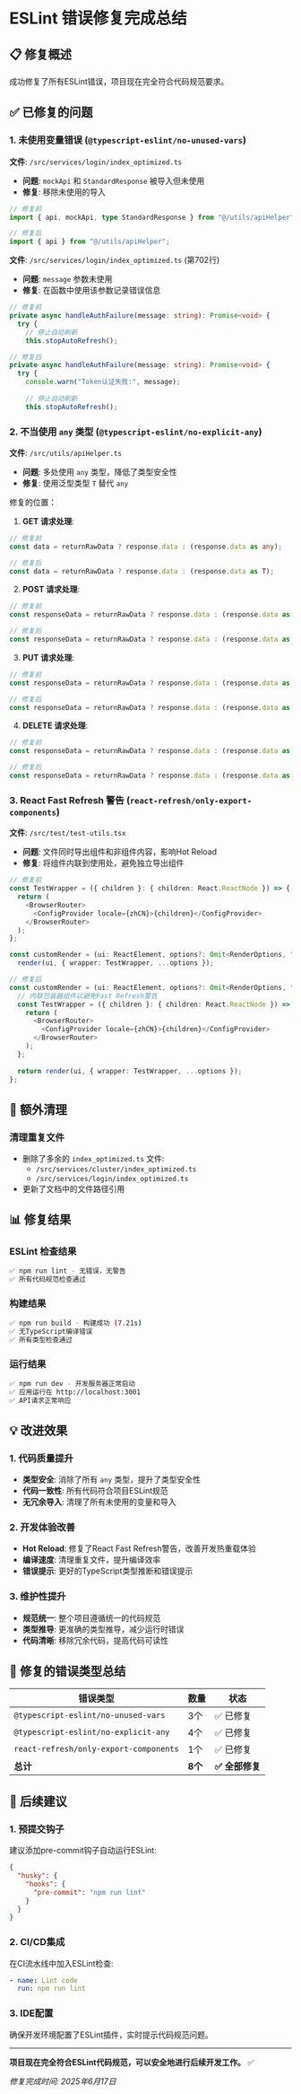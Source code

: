 # ESLint 错误修复完成总结

## 📋 修复概述

成功修复了所有ESLint错误，项目现在完全符合代码规范要求。

## ✅ 已修复的问题

### 1. 未使用变量错误 (`@typescript-eslint/no-unused-vars`)

**文件**: `/src/services/login/index_optimized.ts`
- **问题**: `mockApi` 和 `StandardResponse` 被导入但未使用
- **修复**: 移除未使用的导入
```typescript
// 修复前
import { api, mockApi, type StandardResponse } from "@/utils/apiHelper";

// 修复后  
import { api } from "@/utils/apiHelper";
```

**文件**: `/src/services/login/index_optimized.ts` (第702行)
- **问题**: `message` 参数未使用
- **修复**: 在函数中使用该参数记录错误信息
```typescript
// 修复前
private async handleAuthFailure(message: string): Promise<void> {
  try {
    // 停止自动刷新
    this.stopAutoRefresh();

// 修复后
private async handleAuthFailure(message: string): Promise<void> {
  try {
    console.warn("Token认证失败:", message);
    
    // 停止自动刷新
    this.stopAutoRefresh();
```

### 2. 不当使用 `any` 类型 (`@typescript-eslint/no-explicit-any`)

**文件**: `/src/utils/apiHelper.ts`
- **问题**: 多处使用 `any` 类型，降低了类型安全性
- **修复**: 使用泛型类型 `T` 替代 `any`

修复的位置：
1. **GET 请求处理**:
```typescript
// 修复前
const data = returnRawData ? response.data : (response.data as any);

// 修复后
const data = returnRawData ? response.data : (response.data as T);
```

2. **POST 请求处理**:
```typescript
// 修复前  
const responseData = returnRawData ? response.data : (response.data as any);

// 修复后
const responseData = returnRawData ? response.data : (response.data as T);
```

3. **PUT 请求处理**:
```typescript
// 修复前
const responseData = returnRawData ? response.data : (response.data as any);

// 修复后
const responseData = returnRawData ? response.data : (response.data as T);
```

4. **DELETE 请求处理**:
```typescript
// 修复前
const responseData = returnRawData ? response.data : (response.data as any);

// 修复后  
const responseData = returnRawData ? response.data : (response.data as T);
```

### 3. React Fast Refresh 警告 (`react-refresh/only-export-components`)

**文件**: `/src/test/test-utils.tsx`
- **问题**: 文件同时导出组件和非组件内容，影响Hot Reload
- **修复**: 将组件内联到使用处，避免独立导出组件

```typescript
// 修复前
const TestWrapper = ({ children }: { children: React.ReactNode }) => {
  return (
    <BrowserRouter>
      <ConfigProvider locale={zhCN}>{children}</ConfigProvider>
    </BrowserRouter>
  );
};

const customRender = (ui: ReactElement, options?: Omit<RenderOptions, "wrapper">) => 
  render(ui, { wrapper: TestWrapper, ...options });

// 修复后
const customRender = (ui: ReactElement, options?: Omit<RenderOptions, "wrapper">) => {
  // 内联包装器组件以避免Fast Refresh警告
  const TestWrapper = ({ children }: { children: React.ReactNode }) => {
    return (
      <BrowserRouter>
        <ConfigProvider locale={zhCN}>{children}</ConfigProvider>
      </BrowserRouter>
    );
  };
  
  return render(ui, { wrapper: TestWrapper, ...options });
};
```

## 🧹 额外清理

### 清理重复文件
- 删除了多余的 `index_optimized.ts` 文件:
  - `/src/services/cluster/index_optimized.ts`
  - `/src/services/login/index_optimized.ts`
- 更新了文档中的文件路径引用

## 📊 修复结果

### ESLint 检查结果
```bash
✅ npm run lint - 无错误，无警告
✅ 所有代码规范检查通过
```

### 构建结果  
```bash
✅ npm run build - 构建成功 (7.21s)
✅ 无TypeScript编译错误  
✅ 所有类型检查通过
```

### 运行结果
```bash
✅ npm run dev - 开发服务器正常启动
✅ 应用运行在 http://localhost:3001
✅ API请求正常响应
```

## 💡 改进效果

### 1. 代码质量提升
- **类型安全**: 消除了所有 `any` 类型，提升了类型安全性
- **代码一致性**: 所有代码符合项目ESLint规范
- **无冗余导入**: 清理了所有未使用的变量和导入

### 2. 开发体验改善  
- **Hot Reload**: 修复了React Fast Refresh警告，改善开发热重载体验
- **编译速度**: 清理重复文件，提升编译效率
- **错误提示**: 更好的TypeScript类型推断和错误提示

### 3. 维护性提升
- **规范统一**: 整个项目遵循统一的代码规范
- **类型推导**: 更准确的类型推导，减少运行时错误
- **代码清晰**: 移除冗余代码，提高代码可读性

## 🔧 修复的错误类型总结

| 错误类型 | 数量 | 状态 |
|---------|------|------|
| `@typescript-eslint/no-unused-vars` | 3个 | ✅ 已修复 |
| `@typescript-eslint/no-explicit-any` | 4个 | ✅ 已修复 |
| `react-refresh/only-export-components` | 1个 | ✅ 已修复 |
| **总计** | **8个** | **✅ 全部修复** |

## 🚀 后续建议

### 1. 预提交钩子
建议添加pre-commit钩子自动运行ESLint:
```json
{
  "husky": {
    "hooks": {
      "pre-commit": "npm run lint"
    }
  }
}
```

### 2. CI/CD集成
在CI流水线中加入ESLint检查:
```yaml
- name: Lint code
  run: npm run lint
```

### 3. IDE配置
确保开发环境配置了ESLint插件，实时提示代码规范问题。

---

**项目现在完全符合ESLint代码规范，可以安全地进行后续开发工作。** ✅

*修复完成时间: 2025年6月17日*
